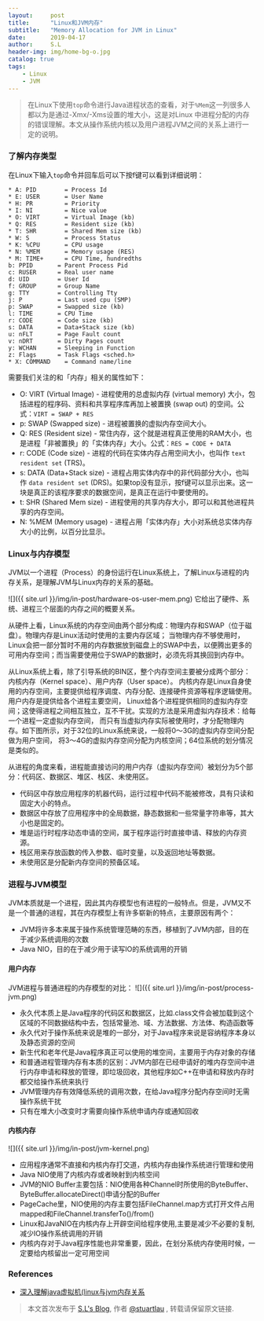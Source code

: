```yaml
---
layout:     post
title:      "Linux和JVM内存"
subtitle:   "Memory Allocation for JVM in Linux"
date:       2019-04-17
author:     S.L
header-img: img/home-bg-o.jpg
catalog: true
tags:
    - Linux
    - JVM
---
```

> 在Linux下使用`top`命令进行Java进程状态的查看，对于`%Mem`这一列很多人都以为是通过-Xmx/-Xms设置的堆大小，这是对Linux
中进程分配的内存的错误理解。本文从操作系统内核以及用户进程JVM之间的关系上进行一定的说明。
    
### 了解内存类型
在Linux下输入`top`命令并回车后可以下按f键可以看到详细说明：
```
* A: PID        = Process Id
* E: USER       = User Name
* H: PR         = Priority
* I: NI         = Nice value
* O: VIRT       = Virtual Image (kb)
* Q: RES        = Resident size (kb)
* T: SHR        = Shared Mem size (kb)
* W: S          = Process Status
* K: %CPU       = CPU usage
* N: %MEM       = Memory usage (RES)
* M: TIME+      = CPU Time, hundredths
b: PPID       = Parent Process Pid
c: RUSER      = Real user name
d: UID        = User Id
f: GROUP      = Group Name
g: TTY        = Controlling Tty
j: P          = Last used cpu (SMP)
p: SWAP       = Swapped size (kb)
l: TIME       = CPU Time
r: CODE       = Code size (kb)
s: DATA       = Data+Stack size (kb)
u: nFLT       = Page Fault count
v: nDRT       = Dirty Pages count
y: WCHAN      = Sleeping in Function
z: Flags      = Task Flags <sched.h>
* X: COMMAND    = Command name/line
```
需要我们关注的和「内存」相关的属性如下：
- O: VIRT (Virtual Image) - 进程使用的总虚拟内存 (virtual memory) 大小，包括进程的程序码、资料和共享程序库再加上被置换 (swap out) 的空间。公式：`VIRT = SWAP + RES` 
- p: SWAP (Swapped size) - 进程被置换的虚拟内存空间大小。 
- Q: RES (Resident size) - 常住内存，这个就是进程真正使用的RAM大小，也是进程「非被置换」的「实体内存」大小。公式：`RES = CODE + DATA` 
- r: CODE (Code size) - 进程的代码在实体内存占用空间大小，也叫作 `text resident set` (TRS)。 
- s: DATA (Data+Stack size) - 进程占用实体内存中的非代码部分大小，也叫作 `data resident set` (DRS)。如果top没有显示，按f键可以显示出来。这一块是真正的该程序要求的数据空间，是真正在运行中要使用的。 
- t: SHR (Shared Mem size) - 进程使用的共享内存大小，即可以和其他进程共享的内存空间。 
- N: %MEM (Memory usage) - 进程占用「实体内存」大小对系统总实体内存大小的比例，以百分比显示。

### Linux与内存模型
JVM以一个进程（Process）的身份运行在Linux系统上，了解Linux与进程的内存关系，是理解JVM与Linux内存的关系的基础。

![]({{ site.url }}/img/in-post/hardware-os-user-mem.png)
它给出了硬件、系统、进程三个层面的内存之间的概要关系。

从硬件上看，Linux系统的内存空间由两个部分构成：物理内存和SWAP（位于磁盘）。物理内存是Linux活动时使用的主要内存区域；
当物理内存不够使用时，Linux会把一部分暂时不用的内存数据放到磁盘上的SWAP中去，以便腾出更多的可用内存空间；而当需要使用位于SWAP的数据时，必须先将其换回到内存中。

从Linux系统上看，除了引导系统的BIN区，整个内存空间主要被分成两个部分：内核内存（Kernel space）、用户内存（User space）。
内核内存是Linux自身使用的内存空间，主要提供给程序调度、内存分配、连接硬件资源等程序逻辑使用。用户内存是提供给各个进程主要空间，
Linux给各个进程提供相同的虚拟内存空间；这使得进程之间相互独立，互不干扰。实现的方法是采用虚拟内存技术：给每一个进程一定虚拟内存空间，
而只有当虚拟内存实际被使用时，才分配物理内存。如下图所示，对于32位的Linux系统来说，一般将0～3G的虚拟内存空间分配做为用户空间，
将3～4G的虚拟内存空间分配为内核空间；64位系统的划分情况是类似的。

从进程的角度来看，进程能直接访问的用户内存（虚拟内存空间）被划分为5个部分：代码区、数据区、堆区、栈区、未使用区。
- 代码区中存放应用程序的机器代码，运行过程中代码不能被修改，具有只读和固定大小的特点。
- 数据区中存放了应用程序中的全局数据，静态数据和一些常量字符串等，其大小也是固定的。
- 堆是运行时程序动态申请的空间，属于程序运行时直接申请、释放的内存资源。
- 栈区用来存放函数的传入参数、临时变量，以及返回地址等数据。
- 未使用区是分配新内存空间的预备区域。



### 进程与JVM模型
JVM本质就是一个进程，因此其内存模型也有进程的一般特点。但是，JVM又不是一个普通的进程，其在内存模型上有许多崭新的特点，主要原因有两个：
- JVM将许多本来属于操作系统管理范畴的东西，移植到了JVM内部，目的在于减少系统调用的次数
- Java NIO，目的在于减少用于读写IO的系统调用的开销

#### 用户内存
JVM进程与普通进程的内存模型的对比：
![]({{ site.url }}/img/in-post/process-jvm.png)

- 永久代本质上是Java程序的代码区和数据区，比如.class文件会被加载到这个区域的不同数据结构中去，包括常量池、域、方法数据、方法体、构造函数等
- 永久代对于操作系统来说是堆的一部分，对于Java程序来说是容纳程序本身以及静态资源的空间
- 新生代和老年代是Java程序真正可以使用的堆空间，主要用于内存对象的存储
- 和普通进程管理内存有本质的区别：JVM内部在已经申请好的堆内存空间中进行内存申请和释放的管理，即垃圾回收，其他程序如C++在申请和释放内存时都交给操作系统来执行
- JVM管理内存有效降低系统的调用次数，在给Java程序分配内存空间时无需操作系统干扰
- 只有在堆大小改变时才需要向操作系统申请内存或通知回收


#### 内核内存
![]({{ site.url }}/img/in-post/jvm-kernel.png)

- 应用程序通常不直接和内核内存打交道，内核内存由操作系统进行管理和使用
- Java NIO使用了内核内存或者映射到内核空间
- JVM的NIO Buffer主要包括：NIO使用各种Channel时所使用的ByteBuffer、ByteBuffer.allocateDirect()申请分配的Buffer
- PageCache里，NIO使用的内存主要包括FileChannel.map方式打开文件占用mapped和FileChannel.transferTo()/from()
- Linux和JavaNIO在内核内存上开辟空间给程序使用,主要是减少不必要的复制,减少IO操作系统调用的开销
- 内核内存对于Java程序性能也非常重要，因此，在划分系统内存使用时候，一定要给内核留出一定可用空间

### References
- [深入理解java虚拟机(linux与jvm内存关系](https://www.shuzhiduo.com/A/WpdKQ6R1JV/)

> 本文首次发布于 [S.L's Blog](https://liushuo.me), 作者 [@stuartlau](http://github.com/stuartlau) ,
转载请保留原文链接.
